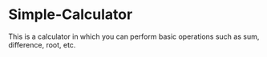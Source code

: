 # Simple-Calculator
This is a calculator in which you can perform basic operations such as sum, difference, root, etc. 
